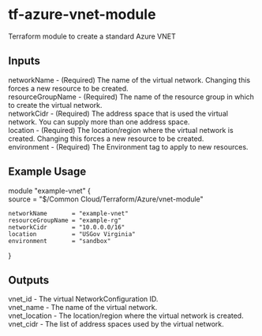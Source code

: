 # tf-azure-vnet-module
Terraform module to create a standard Azure VNET
  
## Inputs  
networkName - (Required) The name of the virtual network. Changing this forces a new resource to be created.  
resourceGroupName - (Required) The name of the resource group in which to create the virtual network.  
networkCidr - (Required) The address space that is used the virtual network. You can supply more than one address space.  
location - (Required) The location/region where the virtual network is created. Changing this forces a new resource to be created.  
environment - (Required) The Environment tag to apply to new resources.  

## Example Usage  
  
module "example-vnet" {  
	source = "$/Common Cloud/Terraform/Azure/vnet-module"  
  
	networkName       = "example-vnet"  
	resourceGroupName = "example-rg"  
	networkCidr       = "10.0.0.0/16"  
	location          = "USGov Virginia"  
	environment       = "sandbox"  
}  
  
## Outputs  
vnet_id - The virtual NetworkConfiguration ID.  
vnet_name - The name of the virtual network.   
vnet_location - The location/region where the virtual network is created.  
vnet_cidr - The list of address spaces used by the virtual network.  
